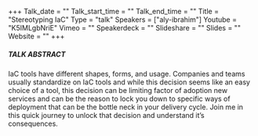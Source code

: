 +++
Talk_date = ""
Talk_start_time = ""
Talk_end_time = ""
Title = "Stereotyping IaC"
Type = "talk"
Speakers = ["aly-ibrahim"]
Youtube = "K5IMLgbNriE"
Vimeo = ""
Speakerdeck = ""
Slideshare = ""
Slides = ""
Website = ""
+++

##### TALK ABSTRACT

IaC tools have different shapes, forms, and usage. Companies and teams usually standardize on IaC tools and while this decision seems like an easy choice of a tool, this decision can be limiting factor of adoption new services and can be the reason to lock you down to specific ways of deployment that can be the bottle neck in your delivery cycle. Join me in this quick journey to unlock that decision and understand it’s consequences.